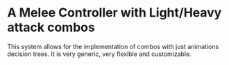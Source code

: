 # A Melee Controller with Light/Heavy attack combos

This system allows for the implementation of combos with just animations decision trees. It is very generic, very flexible and customizable. 
